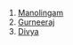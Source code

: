 1. [Manolingam](https://github.com/manolingam/)
2. [Gurneeraj](https://github.com/gurneeraj)
3. [Divya](https://github.com/DivyaPuri25)
